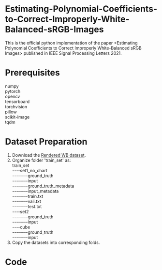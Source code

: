 # Estimating-Polynomial-Coefficients-to-Correct-Improperly-White-Balanced-sRGB-Images
This is the  official python implementation of the paper &lt;Estimating Polynomial Coefficients to Correct Improperly White-Balanced sRGB Images> published in IEEE Signal Processing Letters 2021.
# Prerequisites
numpy  
pytorch  
opencv  
tensorboard  
torchvision  
pillow  
scikit-image  
tqdm  
# Dataset Preparation
1. Download the [Rendered WB dataset](http://cvil.eecs.yorku.ca/projects/public_html/sRGB_WB_correction/dataset.html).
2. Organize folder 'train_set' as:  
   train_set  
   ----set1_no_chart  
   --------ground_truth  
   --------input  
   --------ground_truth_metadata  
   --------input_metadata  
   --------train.txt  
   --------vali.txt  
   --------test.txt  
   ----set2  
   --------ground_truth  
   --------input  
   ----cube  
   --------ground_truth  
   --------input  
3. Copy the datasets into corresponding folds.
# Code
